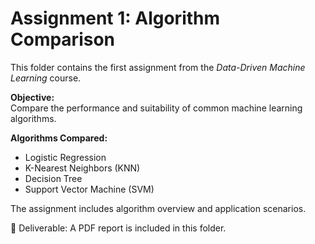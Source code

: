 # Assignment 1: Algorithm Comparison

This folder contains the first assignment from the *Data-Driven Machine Learning* course.

**Objective:**  
Compare the performance and suitability of common machine learning algorithms.

**Algorithms Compared:**
- Logistic Regression
- K-Nearest Neighbors (KNN)
- Decision Tree
- Support Vector Machine (SVM)

The assignment includes algorithm overview and application scenarios.

📄 Deliverable: A PDF report is included in this folder.

